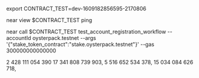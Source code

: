 export CONTRACT_TEST=dev-1609182856595-2170806

near view $CONTRACT_TEST ping

near call $CONTRACT_TEST test_account_registration_workflow --accountId oysterpack.testnet --args '{"stake_token_contract":"stake.oysterpack.testnet"}' --gas 300000000000000

 2 428 111 054 390
17 341 808 739 903,
 5 516 652 534 378, 
15 034 084 626 718,
